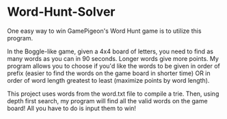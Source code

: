 # Word-Hunt-Solver
One easy way to win GamePigeon's Word Hunt game is to utilize this program.

In the Boggle-like game, given a 4x4 board of letters, you need to find as many words as you can in 90 seconds. Longer words give more points.
My program allows you to choose if you'd like the words to be given in order of prefix (easier to find the words on the game board in shorter time) OR in order of word length greatest to least (maximize points by word length).

This project uses words from the word.txt file to compile a trie. Then, using depth first search, my program will find all the valid words on the game board!
All you have to do is input them to win!
